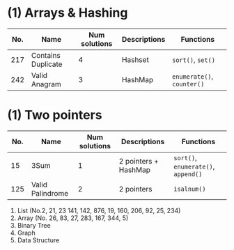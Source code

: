 # (1) Arrays & Hashing

| No.           | Name             | Num solutions| Descriptions| Functions|
| ------------- | -----------------| -------------| -----------------| -------------|
| 217           | Contains Duplicate| 4 | Hashset  | `sort()`, `set()`|
| 242           | Valid Anagram| 3 | HashMap  | `enumerate()`, `counter()`|

# (1) Two pointers

| No.           | Name             | Num solutions| Descriptions     |Functions     |
| ------------- | -----------------| -------------| -----------------| -------------|
| 15            | 3Sum             | 1            | 2 pointers + HashMap| `sort()`, `enumerate()`, `append()` |
| 125           | Valid Palindrome | 2            | 2 pointers       | `isalnum()` |




1. List (No.2, 21, 23 141, 142, 876, 19, 160, 206, 92, 25, 234)
2. Array (No. 26, 83, 27, 283, 167, 344, 5)
3. Binary Tree
4. Graph
5. Data Structure
